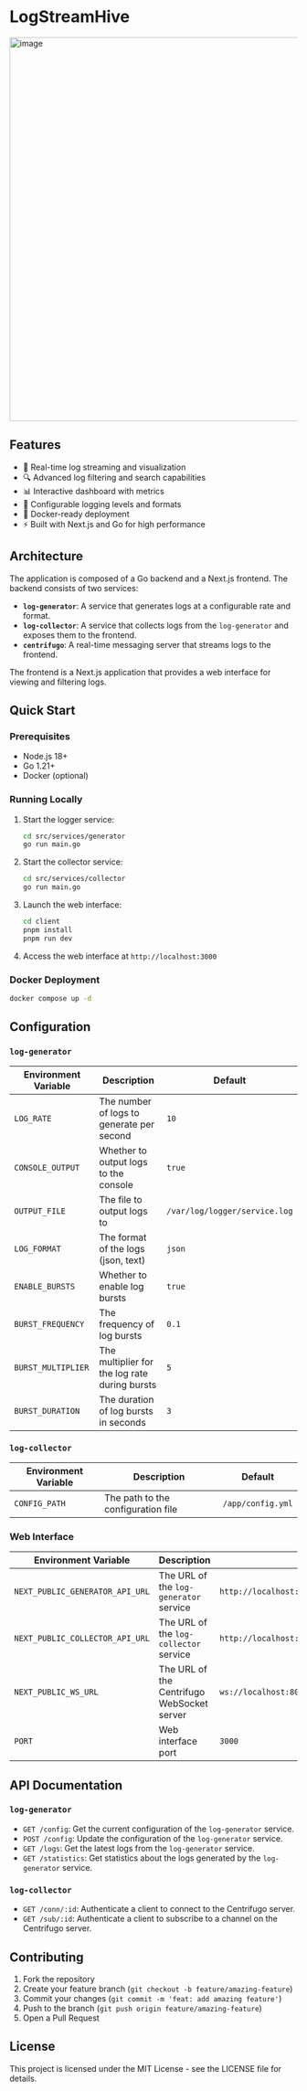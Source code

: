 # LogStreamHive

<img width="1382" height="672" alt="image" src="https://github.com/user-attachments/assets/56bd127a-f2cb-4550-98d7-ee728d92a5bb" />

## Features

- 🚀 Real-time log streaming and visualization
- 🔍 Advanced log filtering and search capabilities
- 📊 Interactive dashboard with metrics
- 🔐 Configurable logging levels and formats
- 🐳 Docker-ready deployment
- ⚡ Built with Next.js and Go for high performance

## Architecture

The application is composed of a Go backend and a Next.js frontend. The backend consists of two services:

-   **`log-generator`**: A service that generates logs at a configurable rate and format.
-   **`log-collector`**: A service that collects logs from the `log-generator` and exposes them to the frontend.
-   **`centrifugo`**: A real-time messaging server that streams logs to the frontend.

The frontend is a Next.js application that provides a web interface for viewing and filtering logs.

## Quick Start

### Prerequisites

-   Node.js 18+
-   Go 1.21+
-   Docker (optional)

### Running Locally

1.  Start the logger service:

    ```bash
    cd src/services/generator
    go run main.go
    ```

2.  Start the collector service:

    ```bash
    cd src/services/collector
    go run main.go
    ```

3.  Launch the web interface:

    ```bash
    cd client
    pnpm install
    pnpm run dev
    ```

4.  Access the web interface at `http://localhost:3000`

### Docker Deployment

```bash
docker compose up -d
```

## Configuration

### `log-generator`

| Environment Variable | Description | Default |
| -------------------- | ---------------------------------------- | --------- |
| `LOG_RATE` | The number of logs to generate per second | `10` |
| `CONSOLE_OUTPUT` | Whether to output logs to the console | `true` |
| `OUTPUT_FILE` | The file to output logs to | `/var/log/logger/service.log` |
| `LOG_FORMAT` | The format of the logs (json, text) | `json` |
| `ENABLE_BURSTS` | Whether to enable log bursts | `true` |
| `BURST_FREQUENCY` | The frequency of log bursts | `0.1` |
| `BURST_MULTIPLIER` | The multiplier for the log rate during bursts | `5` |
| `BURST_DURATION` | The duration of log bursts in seconds | `3` |

### `log-collector`

| Environment Variable | Description | Default |
| -------------------- | ---------------------------------------- | --------- |
| `CONFIG_PATH` | The path to the configuration file | `/app/config.yml` |

### Web Interface

| Environment Variable | Description | Default |
| ----------------------------- | ---------------------------------------- | ----------------------------- |
| `NEXT_PUBLIC_GENERATOR_API_URL` | The URL of the `log-generator` service | `http://localhost:8080` |
| `NEXT_PUBLIC_COLLECTOR_API_URL` | The URL of the `log-collector` service | `http://localhost:8081` |
| `NEXT_PUBLIC_WS_URL` | The URL of the Centrifugo WebSocket server | `ws://localhost:8000/connection/websocket` |
| `PORT` | Web interface port | `3000` |

## API Documentation

### `log-generator`

-   `GET /config`: Get the current configuration of the `log-generator` service.
-   `POST /config`: Update the configuration of the `log-generator` service.
-   `GET /logs`: Get the latest logs from the `log-generator` service.
-   `GET /statistics`: Get statistics about the logs generated by the `log-generator` service.

### `log-collector`

-   `GET /conn/:id`: Authenticate a client to connect to the Centrifugo server.
-   `GET /sub/:id`: Authenticate a client to subscribe to a channel on the Centrifugo server.

## Contributing

1.  Fork the repository
2.  Create your feature branch (`git checkout -b feature/amazing-feature`)
3.  Commit your changes (`git commit -m 'feat: add amazing feature'`)
4.  Push to the branch (`git push origin feature/amazing-feature`)
5.  Open a Pull Request

## License

This project is licensed under the MIT License - see the LICENSE file for details.
